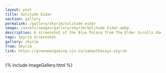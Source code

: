```yaml
---
layout: post
title: Solitude Eidar
section: gallery
permalink: /gallery/skyrim/solitude eidar
image: /assets/images/gallery/skyrim/Solitude Eidar.webp
description: A screenshot of the Blue Palace from The Elder Scrolls V&#58; Skyrim, taken by Samantha Says.
tags: Skyrim Screenshot
gallery: skyrim
from: Skyrim
link: https://greenmangaming.sjv.io/samanthasays-skyrim
---
```

{% include imageGallery.html %}